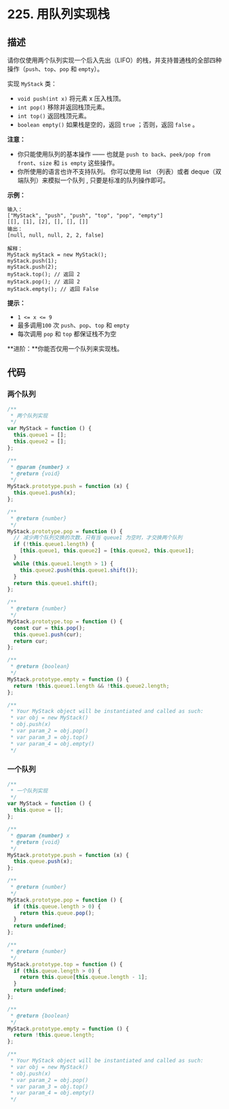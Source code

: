 # 225. 用队列实现栈

## 描述

请你仅使用两个队列实现一个后入先出（LIFO）的栈，并支持普通栈的全部四种操作（`push`、`top`、`pop` 和 `empty`）。

实现 `MyStack` 类：

-   `void push(int x)` 将元素 x 压入栈顶。
-   `int pop()` 移除并返回栈顶元素。
-   `int top()` 返回栈顶元素。
-   `boolean empty()` 如果栈是空的，返回 `true` ；否则，返回 `false` 。

 

**注意：**

-   你只能使用队列的基本操作 —— 也就是 `push to back`、`peek/pop from front`、`size` 和 `is empty` 这些操作。
-   你所使用的语言也许不支持队列。 你可以使用 list （列表）或者 deque（双端队列）来模拟一个队列 , 只要是标准的队列操作即可。

 

**示例：**

```
输入：
["MyStack", "push", "push", "top", "pop", "empty"]
[[], [1], [2], [], [], []]
输出：
[null, null, null, 2, 2, false]

解释：
MyStack myStack = new MyStack();
myStack.push(1);
myStack.push(2);
myStack.top(); // 返回 2
myStack.pop(); // 返回 2
myStack.empty(); // 返回 False
```

 

**提示：**

-   `1 <= x <= 9`
-   最多调用`100` 次 `push`、`pop`、`top` 和 `empty`
-   每次调用 `pop` 和 `top` 都保证栈不为空

 

**进阶：**你能否仅用一个队列来实现栈。

## 代码

### 两个队列

```js
/**
 * 两个队列实现
 */
var MyStack = function () {
  this.queue1 = [];
  this.queue2 = [];
};

/**
 * @param {number} x
 * @return {void}
 */
MyStack.prototype.push = function (x) {
  this.queue1.push(x);
};

/**
 * @return {number}
 */
MyStack.prototype.pop = function () {
  // 减少两个队列交换的次数，只有当 queue1 为空时，才交换两个队列
  if (!this.queue1.length) {
    [this.queue1, this.queue2] = [this.queue2, this.queue1];
  }
  while (this.queue1.length > 1) {
    this.queue2.push(this.queue1.shift());
  }
  return this.queue1.shift();
};

/**
 * @return {number}
 */
MyStack.prototype.top = function () {
  const cur = this.pop();
  this.queue1.push(cur);
  return cur;
};

/**
 * @return {boolean}
 */
MyStack.prototype.empty = function () {
  return !this.queue1.length && !this.queue2.length;
};

/**
 * Your MyStack object will be instantiated and called as such:
 * var obj = new MyStack()
 * obj.push(x)
 * var param_2 = obj.pop()
 * var param_3 = obj.top()
 * var param_4 = obj.empty()
 */
```

### 一个队列

```js
/**
 * 一个队列实现
 */
var MyStack = function () {
  this.queue = [];
};

/**
 * @param {number} x
 * @return {void}
 */
MyStack.prototype.push = function (x) {
  this.queue.push(x);
};

/**
 * @return {number}
 */
MyStack.prototype.pop = function () {
  if (this.queue.length > 0) {
    return this.queue.pop();
  }
  return undefined;
};

/**
 * @return {number}
 */
MyStack.prototype.top = function () {
  if (this.queue.length > 0) {
    return this.queue[this.queue.length - 1];
  }
  return undefined;
};

/**
 * @return {boolean}
 */
MyStack.prototype.empty = function () {
  return !this.queue.length;
};

/**
 * Your MyStack object will be instantiated and called as such:
 * var obj = new MyStack()
 * obj.push(x)
 * var param_2 = obj.pop()
 * var param_3 = obj.top()
 * var param_4 = obj.empty()
 */
```

